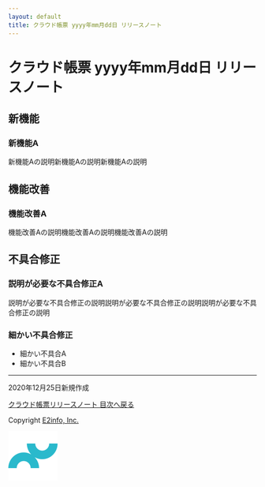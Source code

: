```yaml
---
layout: default
title: クラウド帳票 yyyy年mm月dd日 リリースノート
---
```


# クラウド帳票 yyyy年mm月dd日 リリースノート

## 新機能

### 新機能A

新機能Aの説明新機能Aの説明新機能Aの説明

## 機能改善

### 機能改善A

機能改善Aの説明機能改善Aの説明機能改善Aの説明

## 不具合修正

### 説明が必要な不具合修正A

説明が必要な不具合修正の説明説明が必要な不具合修正の説明説明が必要な不具合修正の説明

### 細かい不具合修正

* 細かい不具合A
* 細かい不具合B

-----

2020年12月25日新規作成

[クラウド帳票リリースノート 目次へ戻る](../release-notes.md)

Copyright [E2info, Inc.](https://www.e2info.co.jp/)

![イーツー・インフォロゴ](https://raw.githubusercontent.com/e2info/e2info-warehouse/master/images/logo/logo100x100_transparent.png)